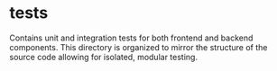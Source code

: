 # tests

Contains unit and integration tests for both frontend and backend components. This directory is organized to mirror the structure of the source code allowing for isolated, modular testing.
